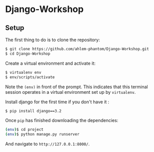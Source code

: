 # Django-Workshop

## Setup

The first thing to do is to clone the repository:

```sh
$ git clone https://github.com/ahlem-phantom/Django-Workshop.git
$ cd Django-Workshop
```

Create a virtual environment and activate it:

```sh
$ virtualenv env 
$ env/scripts/activate
```


Note the `(env)` in front of the prompt. This indicates that this terminal
session operates in a virtual environment set up by `virtualenv`.

Install django for the first time if you don't have it :
```sh
$ pip install django==3.2
```

Once `pip` has finished downloading the dependencies:
```sh
(env)$ cd project
(env)$ python manage.py runserver
```
And navigate to `http://127.0.0.1:8000/`.

